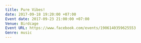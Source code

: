 ```yaml
---
title: Pure Vibes!
date: 2017-09-18 19:20:00 +07:00
Event date: 2017-09-23 21:00:00 +07:00
Venue: Birdcage
Event URL: https://www.facebook.com/events/1906140359625553
Genre: music
---
```


